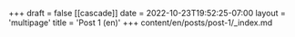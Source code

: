 +++
draft = false
[[cascade]]
date = 2022-10-23T19:52:25-07:00
layout = 'multipage'
title = 'Post 1 (en)'
+++
content/en/posts/post-1/_index.md
